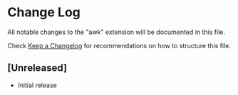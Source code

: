 # Change Log

All notable changes to the "awk" extension will be documented in this file.

Check [Keep a Changelog](http://keepachangelog.com/) for recommendations on how to structure this file.

## [Unreleased]

- Initial release